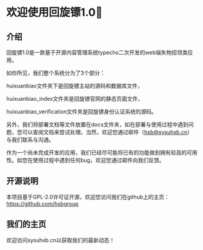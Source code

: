 # 欢迎使用回旋镖1.0👋

## 介绍

回旋镖1.0是一款基于开源内容管理系统typecho二次开发的web端失物招领类应用。

如你所见，我们整个系统分为了3个部分：

huixuanbiao文件夹下是回旋镖主站的源码和数据库文件，

huixuanbiao_index文件夹是回旋镖官网的静态页面文件，

huixuanbiao_verification文件夹是回旋镖身份认证系统的源码。

另外，我们将部署文档等文件放置在docs文件夹，如在部署与使用过程中遇到问题，您可以查阅文档来尝试处理。当然，欢迎您通过邮件（hxb@sysuhxb.cn）与我们联系与沟通。

作为一个尚未完成开发的应用，我们已经尽可能将已有的功能做到拥有较高的可用性。如您在使用过程中遇到任何bug，欢迎您通过邮件向我们反馈。

## 开源说明

本项目基于GPL-2.0许可证开源，欢迎您访问我们在github上的主页：https://github.com/hxbgroup

## 我们的主页

欢迎访问sysuhxb.cn以获取我们的最新动态！
